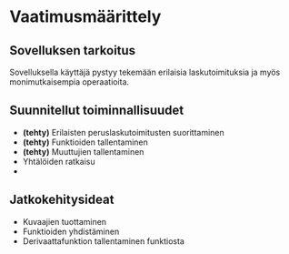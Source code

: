 # Vaatimusmäärittely

## Sovelluksen tarkoitus

Sovelluksella käyttäjä pystyy tekemään erilaisia laskutoimituksia ja myös monimutkaisempia operaatioita.

## Suunnitellut toiminnallisuudet

- **(tehty)** Erilaisten peruslaskutoimitusten suorittaminen
- **(tehty)** Funktioiden tallentaminen
- **(tehty)** Muuttujien tallentaminen
- Yhtälöiden ratkaisu
- 
## Jatkokehitysideat

- Kuvaajien tuottaminen
- Funktioiden yhdistäminen
- Derivaattafunktion tallentaminen funktiosta
